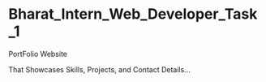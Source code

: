 # Bharat_Intern_Web_Developer_Task_1

PortFolio Website

That Showcases Skills, Projects, and Contact Details...
